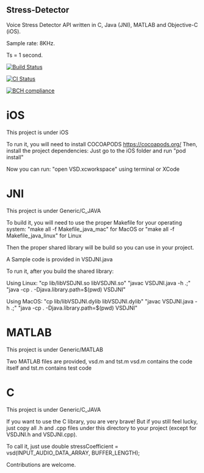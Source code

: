 ## Stress-Detector

Voice Stress Detector API written in C, Java (JNI), MATLAB and Objective-C (iOS).

Sample rate: 8KHz.

Ts = 1 second.

[![Build Status](https://travis-ci.org/maxmousee/Stress-Detector.svg?branch=master)](https://travis-ci.org/maxmousee/Stress-Detector)

[![CI Status](https://circleci.com/gh/maxmousee/Stress-Detector.svg?style=shield&circle-token=:circle-token)](https://circleci.com/gh/maxmousee/Stress-Detector)

[![BCH compliance](https://bettercodehub.com/edge/badge/maxmousee/Stress-Detector?branch=master)](https://bettercodehub.com/)


# iOS

This project is under iOS

To run it, you will need to install COCOAPODS https://cocoapods.org/
Then, install the project dependencies:
Just go to the iOS folder and run
"pod install"
 
Now you can run:
"open VSD.xcworkspace" using terminal or XCode


# JNI

This project is under Generic/C_JAVA

To build it, you will need to use the proper Makefile for your operating system:
"make all -f Makefile_java_mac" for MacOS
or
"make all -f Makefile_java_linux" for Linux

Then the proper shared library will be build so you can use in your project.

A Sample code is provided in VSDJNI.java

To run it, after you build the shared library:

Using Linux:
"cp lib/libVSDJNI.so libVSDJNI.so" 
"javac VSDJNI.java -h .;"
"java -cp . -Djava.library.path=$(pwd) VSDJNI"


Using MacOS:
"cp lib/libVSDJNI.dylib libVSDJNI.dylib" 
"javac VSDJNI.java -h .;"
"java -cp . -Djava.library.path=$(pwd) VSDJNI"


# MATLAB

This project is under Generic/MATLAB

Two MATLAB files are provided, vsd.m and tst.m
vsd.m contains the code itself and tst.m contains test code


# C 

This project is under Generic/C_JAVA

If you want to use the C library, you are very brave!
But if you still feel lucky, just copy all .h and .cpp files under this directory to your project (except for VSDJNI.h and VSDJNI.cpp).

To call it, just use
double stressCoefficient = vsd(INPUT_AUDIO_DATA_ARRAY, BUFFER_LENGTH);


Contributions are welcome.

